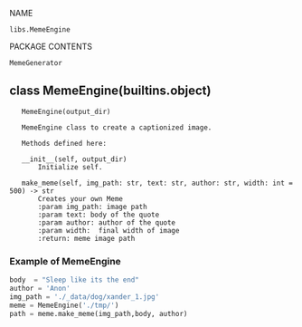 NAME

    libs.MemeEngine

PACKAGE CONTENTS

    MemeGenerator



## class MemeEngine(builtins.object)
       MemeEngine(output_dir)
       
       MemeEngine class to create a captionized image.
       
       Methods defined here:
       
       __init__(self, output_dir)
           Initialize self.  
       
       make_meme(self, img_path: str, text: str, author: str, width: int = 500) -> str
           Creates your own Meme
           :param img_path: image path
           :param text: body of the quote
           :param author: author of the quote
           :param width:  final width of image
           :return: meme image path
       
       
       
### Example of MemeEngine

```python
body  = "Sleep like its the end"
author = 'Anon'
img_path = './_data/dog/xander_1.jpg'
meme = MemeEngine('./tmp/')
path = meme.make_meme(img_path,body, author)
```